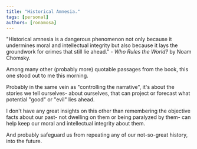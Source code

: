 ```yaml
---
title: "Historical Amnesia."
tags: [personal]
authors: [ronamosa]
---
```


"Historical amnesia is a dangerous phenomenon not only because it
undermines moral and intellectual integrity but also because it lays the
groundwork for crimes that still lie ahead." - _Who Rules the World?_ by Noam
Chomsky.

Among many other (probably more) quotable passages from the book, this one stood out to me this morning.

Probably in the same vein as "controlling the narrative", it's about the stories we tell ourselves- about ourselves, that can project or forecast what potential "good" or "evil" lies ahead.

I don't have any great insights on this other than remembering the
objective facts about our past- not dwelling on them or being
paralyzed by them- can help keep our moral and intellectual integrity
about them.

And probably safeguard us from repeating any of our not-so-great
history, into the future.
